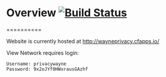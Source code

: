 # Overview [![Build Status](https://magnum.travis-ci.com/soutenniza/PrivacyWayneState.svg?token=AJiqtxtEoznzgqUUL1bF&branch=master)](https://magnum.travis-ci.com/soutenniza/PrivacyWayneState)
==========

Website is currently hosted at http://wayneprivacy.cfapps.io/

View Network requires login:

```
Username: privacywayne
Password: 9x2oJYf0HWxrausGAzhf
```
